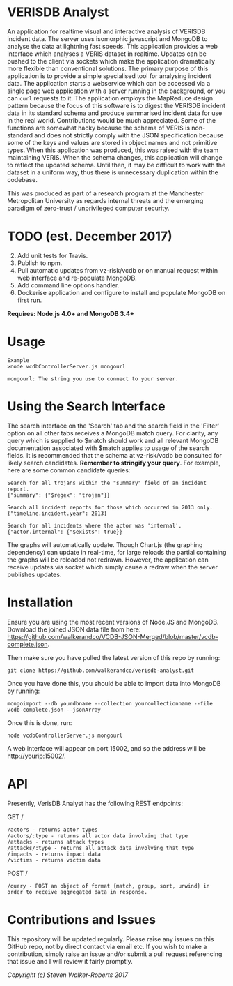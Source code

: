 # VERISDB Analyst
An application for realtime visual and interactive analysis of VERISDB incident data. The server uses isomorphic javascript and MongoDB to analyse the data at lightning fast speeds. This application provides a web interface which analyses a VERIS dataset in realtime. Updates can be pushed to the client via sockets which make the application dramatically more flexible than conventional solutions. The primary purpose of this application is to provide a simple specialised tool for analysing incident data. The application starts a webservice which can be accessed via a single page web application with a server running in the background, or you can ```curl``` requests to it. The application employs the MapReduce design pattern because the focus of this software is to digest the VERISDB incident data in its standard schema and produce summarised incident data for use in the real world. Contributions would be much appreciated. Some of the functions are somewhat hacky because the schema of VERIS is non-standard and does not strictly comply with the JSON specification because some of the keys and values are stored in object names and not primitive types. When this application was produced, this was raised with the team maintaining VERIS. When the schema changes, this application will change to reflect the updated schema. Until then, it may be difficult to work with the dataset in a uniform way, thus there is unnecessary duplication within the codebase.

This was produced as part of a research program at the Manchester Metropolitan University as regards internal threats and the emerging paradigm of zero-trust / unprivileged computer security.

# TODO (est. December 2017)
2. Add unit tests for Travis.
3. Publish to npm.
1. Pull automatic updates from vz-risk/vcdb or on manual request within web interface and re-populate MongoDB.
3. Add command line options handler.
3. Dockerise application and configure to install and populate MongoDB on first run.


**Requires: Node.js 4.0+ and MongoDB 3.4+**

# Usage


```
Example
>node vcdbControllerServer.js mongourl

mongourl: The string you use to connect to your server.
```

# Using the Search Interface
The search interface on the 'Search' tab and the search field in the 'Filter' option on all other tabs receives a MongoDB match query. For clarity, any query which is supplied to $match should work and all relevant MongoDB documentation associated with $match applies to usage of the search fields. It is recommended that the schema at vz-risk/vcdb be consulted for likely search candidates. **Remember to stringify your query**. For example, here are some common candidate queries:

```
Search for all trojans within the "summary" field of an incident report.
{"summary": {"$regex": "trojan"}}

Search all incident reports for those which occurred in 2013 only.
{"timeline.incident.year": 2013}

Search for all incidents where the actor was 'internal'.
{"actor.internal": {"$exists": true}}
```

The graphs will automatically update. Though Chart.js (the graphing dependency) can update in real-time, for large reloads the partial containing the graphs will be reloaded not redrawn. However, the application can receive updates via socket which simply cause a redraw when the server publishes updates.

# Installation

Ensure you are using the most recent versions of Node.JS and MongoDB. Download the joined JSON data file from here: https://github.com/walkerandco/VCDB-JSON-Merged/blob/master/vcdb-complete.json.

Then make sure you have pulled the latest version of this repo by running:
```
git clone https://github.com/walkerandco/verisdb-analyst.git
```

Once you have done this, you should be able to import data into MongoDB by running:
```
mongoimport --db yourdbname --collection yourcollectionname --file vcdb-complete.json --jsonArray
```

Once this is done, run:
```
node vcdbControllerServer.js mongourl
```

A web interface will appear on port 15002, and so the address will be http://yourip:15002/.

# API
Presently, VerisDB Analyst has the following REST endpoints:

GET /
```
/actors - returns actor types
/actors/:type - returns all actor data involving that type
/attacks - returns attack types
/attacks/:type - returns all attack data involving that type
/impacts - returns impact data
/victims - returns victim data
```

POST /
```
/query - POST an object of format {match, group, sort, unwind} in order to receive aggregated data in response.
```

# Contributions and Issues
This repository will be updated regularly. Please raise any issues on this GitHub repo, not by direct contact via email etc.
If you wish to make a contribution, simply raise an issue and/or submit a pull request referencing that issue and I will review it fairly promptly.

*Copyright (c) Steven Walker-Roberts 2017*


